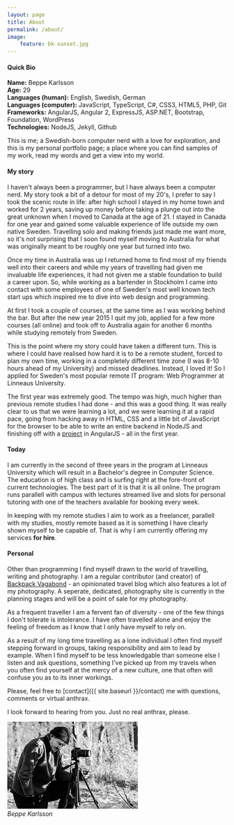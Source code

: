 ```yaml
---
layout: page
title: About
permalink: /about/
image:
    feature: bk-sunset.jpg
---
```

#### Quick Bio
**Name:** Beppe Karlsson <br />
**Age:** 29 <br />
**Languages (human):** English, Swedish, German <br />
**Languages (computer):** JavaScript, TypeScript, C#, CSS3, HTML5, PHP, Git <br />
**Frameworks:** AngularJS, Angular 2, ExpressJS, ASP.NET, Bootstrap, Foundation, WordPress <br />
**Technologies:** NodeJS, Jekyll, Github <br />

This is me; a Swedish-born computer nerd with a love for exploration, and this is my personal portfolio page; a place where you can find samples of my work, read my words and get a view into my world.

#### My story

I haven't always been a programmer, but I have always been a computer nerd. My story took a bit of a detour for most of my 20's, I prefer to say I took the scenic route in life: after high school I stayed in my home town and worked for 2 years, saving up money before taking a plunge out into the great unknown when I moved to Canada at the age of 21. I stayed in Canada for one year and gained some valuable experience of life outside my own native Sweden. Travelling solo and making friends just made me want more, so it's not surprising that I soon found myself moving to Australia for what was originally meant to be roughly one year but turned into two.

Once my time in Australia was up I returned home to find most of my friends well into their careers and while my years of travelling had given me invaluable life experiences, it had not given me a stable foundation to build a career upon. So, while working as a bartender in Stockholm I came into contact with some employees of one of Sweden's most well known tech start ups which inspired me to dive into web design and programming.

At first I took a couple of courses, at the same time as I was working behind the bar. But after the new year 2015 I quit my job, applied for a few more courses (all online) and took off to Australia again for another 6 months while studying remotely from Sweden.

This is the point where my story could have taken a different turn. This is where I could have realised how hard it is to be a remote student, forced to plan my own time, working in a completely different time zone (I was 8-10 hours ahead of my University) and missed deadlines. Instead, I loved it! So I applied for Sweden's most popular remote IT program: Web Programmer at Linneaus University.

The first year was extremely good. The tempo was high, much higher than previous remote studies I had done - and this was a good thing. It was really clear to us that we were learning a lot, and we were learning it at a rapid pace, going from hacking away in HTML, CSS and a little bit of JavaScript for the browser to be able to write an entire backend in NodeJS and finishing off with a [project](https://shuttersnappy.com) in AngularJS - all in the first year.

#### Today

I am currently in the second of three years in the program at Linneaus University which will result in a Bachelor's degree in Computer Science. The education is of high class and is surfing right at the fore-front of current technologies. The best part of it is that it is all online. The program runs parallell with campus with lectures streamed live and slots for personal tutoring with one of the teachers available for booking every week.

In keeping with my remote studies I aim to work as a freelancer, parallell with my studies, mostly remote based as it is something I have clearly shown myself to be capable of. That is why I am currently offering my services **for hire**.

#### Personal

Other than programming I find myself drawn to the world of travelling, writing and photography. I am a regular contributor (and creator) of [Backpack Vagabond](http://www.backpackvagabond.com) - an opinionated travel blog which also features a lot of my photography. A seperate, dedicated, photography site is currently in the planning stages and will be a point of sale for my photography.

As a frequent traveller I am a fervent fan of diversity - one of the few things I don't tolerate is intolerance. I have often travelled alone and enjoy the feeling of freedom as I know that I only have myself to rely on.

As a result of my long time travelling as a lone individual I often find myself stepping forward in groups, taking responsibility and aim to lead by example. When I find myself to be less knowledgable than someone else I listen and ask questions, something I've picked up from my travels when you often find yourself at the mercy of a new culture, one that often will confuse you as to its inner workings.

Please, feel free to [contact]({{ site.baseurl }}/contact) me with questions, comments or virtual anthrax.

I look forward to hearing from you. Just no real anthrax, please.

![Beppe Karlsson](/img/photographer.jpg "Beppe Karlsson")
<br />*Beppe Karlsson*